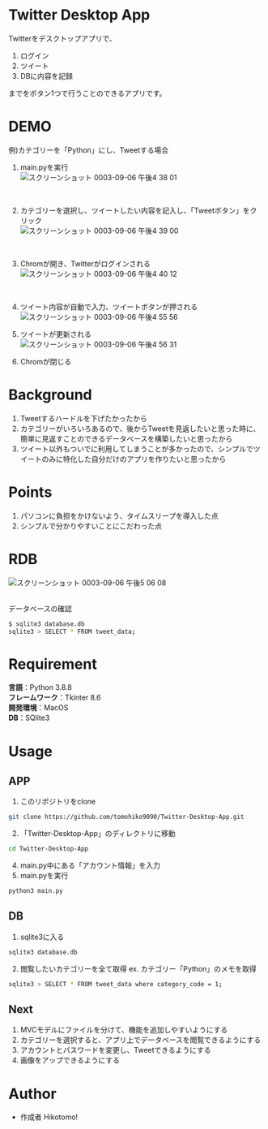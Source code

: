 # Twitter Desktop App
 
Twitterをデスクトップアプリで、  
1. ログイン
2. ツイート
3. DBに内容を記録  

までをボタン1つで行うことのできるアプリです。
 
# DEMO
例)カテゴリーを「Python」にし、Tweetする場合 
<br>

1. main.pyを実行  
![スクリーンショット 0003-09-06 午後4 38 01](https://user-images.githubusercontent.com/66200485/132179855-c7124c9f-30b1-4cf3-aa57-13876b3e0d40.png)
<br>

2. カテゴリーを選択し、ツイートしたい内容を記入し、「Tweetボタン」をクリック  
![スクリーンショット 0003-09-06 午後4 39 00](https://user-images.githubusercontent.com/66200485/132179983-9f97a3a7-1ce6-4f78-b09d-6803de07aa69.png)
<br>

3. Chromが開き、Twitterがログインされる  
![スクリーンショット 0003-09-06 午後4 40 12](https://user-images.githubusercontent.com/66200485/132180132-f8271a0d-6658-410d-b381-f345d0a2e644.png)
<br>

4. ツイート内容が自動で入力、ツイートボタンが押される  
![スクリーンショット 0003-09-06 午後4 55 56](https://user-images.githubusercontent.com/66200485/132181278-2c9f24cd-a4b9-477f-a546-6c8a0e442068.png)

5. ツイートが更新される  
![スクリーンショット 0003-09-06 午後4 56 31](https://user-images.githubusercontent.com/66200485/132181325-f2d232b8-113f-4e17-ad21-0a26bbf039cd.png)

6. Chromが閉じる  

# Background
1. Tweetするハードルを下げたかったから
1. カテゴリーがいろいろあるので、後からTweetを見返したいと思った時に、簡単に見返すことのできるデータベースを構築したいと思ったから
1. ツイート以外もついでに利用してしまうことが多かったので、シンプルでツイートのみに特化した自分だけのアプリを作りたいと思ったから

# Points
1. パソコンに負担をかけないよう、タイムスリープを導入した点
1. シンプルで分かりやすいことにこだわった点

# RDB
![スクリーンショット 0003-09-06 午後5 06 08](https://user-images.githubusercontent.com/66200485/132182523-dedb9e0b-a71c-4813-99cb-0066602acc91.png)  
<br>

データベースの確認
```bash
$ sqlite3 database.db
sqlite3 > SELECT * FROM tweet_data;
```

# Requirement
 
**言語**：Python 3.8.8  
**フレームワーク**：Tkinter 8.6  
**開発環境**：MacOS  
**DB**：SQlite3    
 
# Usage
 
## APP
1. このリポジトリをclone
```bash
git clone https://github.com/tomohiko9090/Twitter-Desktop-App.git
```
2. 「Twitter-Desktop-App」のディレクトリに移動
```bash
cd Twitter-Desktop-App
```
4. main.py中にある「アカウント情報」を入力
5. main.pyを実行
```bash
python3 main.py
```

## DB
1. sqlite3に入る
```bash
sqlite3 database.db
```
2. 閲覧したいカテゴリーを全て取得
ex. カテゴリー「Python」のメモを取得
```bash
sqlite3 > SELECT * FROM tweet_data where category_code = 1;
```

## Next
1. MVCモデルにファイルを分けて、機能を追加しやすいようにする
2. カテゴリーを選択すると、アプリ上でデータベースを閲覧できるようにする
3. アカウントとパスワードを変更し、Tweetできるようにする
4. 画像をアップできるようにする


# Author
 
* 作成者 Hikotomo!
